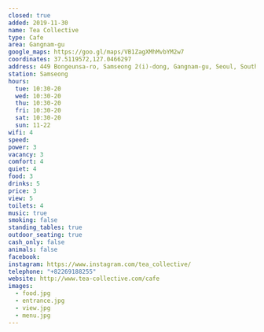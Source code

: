 ```yaml
---
closed: true
added: 2019-11-30
name: Tea Collective
type: Cafe
area: Gangnam-gu
google_maps: https://goo.gl/maps/VB1ZagXMhMvbYM2w7
coordinates: 37.5119572,127.0466297
address: 449 Bongeunsa-ro, Samseong 2(i)-dong, Gangnam-gu, Seoul, South Korea
station: Samseong
hours:
  tue: 10:30-20
  wed: 10:30-20
  thu: 10:30-20
  fri: 10:30-20
  sat: 10:30-20
  sun: 11-22
wifi: 4
speed: 
power: 3
vacancy: 3
comfort: 4
quiet: 4
food: 3
drinks: 5
price: 3
view: 5
toilets: 4
music: true
smoking: false
standing_tables: true
outdoor_seating: true
cash_only: false
animals: false
facebook: 
instagram: https://www.instagram.com/tea_collective/
telephone: "+82269188255"
website: http://www.tea-collective.com/cafe
images:
  - food.jpg
  - entrance.jpg
  - view.jpg
  - menu.jpg
---
```

